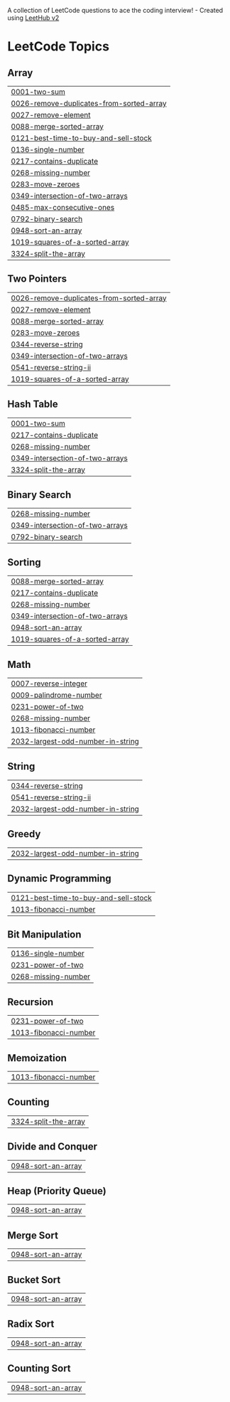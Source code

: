 A collection of LeetCode questions to ace the coding interview! - Created using [LeetHub v2](https://github.com/arunbhardwaj/LeetHub-2.0)
<!---LeetCode Topics Start-->
# LeetCode Topics
## Array
|  |
| ------- |
| [0001-two-sum](https://github.com/summbal122/Leetcode-solutions/tree/master/0001-two-sum) |
| [0026-remove-duplicates-from-sorted-array](https://github.com/summbal122/Leetcode-solutions/tree/master/0026-remove-duplicates-from-sorted-array) |
| [0027-remove-element](https://github.com/summbal122/Leetcode-solutions/tree/master/0027-remove-element) |
| [0088-merge-sorted-array](https://github.com/summbal122/Leetcode-solutions/tree/master/0088-merge-sorted-array) |
| [0121-best-time-to-buy-and-sell-stock](https://github.com/summbal122/Leetcode-solutions/tree/master/0121-best-time-to-buy-and-sell-stock) |
| [0136-single-number](https://github.com/summbal122/Leetcode-solutions/tree/master/0136-single-number) |
| [0217-contains-duplicate](https://github.com/summbal122/Leetcode-solutions/tree/master/0217-contains-duplicate) |
| [0268-missing-number](https://github.com/summbal122/Leetcode-solutions/tree/master/0268-missing-number) |
| [0283-move-zeroes](https://github.com/summbal122/Leetcode-solutions/tree/master/0283-move-zeroes) |
| [0349-intersection-of-two-arrays](https://github.com/summbal122/Leetcode-solutions/tree/master/0349-intersection-of-two-arrays) |
| [0485-max-consecutive-ones](https://github.com/summbal122/Leetcode-solutions/tree/master/0485-max-consecutive-ones) |
| [0792-binary-search](https://github.com/summbal122/Leetcode-solutions/tree/master/0792-binary-search) |
| [0948-sort-an-array](https://github.com/summbal122/Leetcode-solutions/tree/master/0948-sort-an-array) |
| [1019-squares-of-a-sorted-array](https://github.com/summbal122/Leetcode-solutions/tree/master/1019-squares-of-a-sorted-array) |
| [3324-split-the-array](https://github.com/summbal122/Leetcode-solutions/tree/master/3324-split-the-array) |
## Two Pointers
|  |
| ------- |
| [0026-remove-duplicates-from-sorted-array](https://github.com/summbal122/Leetcode-solutions/tree/master/0026-remove-duplicates-from-sorted-array) |
| [0027-remove-element](https://github.com/summbal122/Leetcode-solutions/tree/master/0027-remove-element) |
| [0088-merge-sorted-array](https://github.com/summbal122/Leetcode-solutions/tree/master/0088-merge-sorted-array) |
| [0283-move-zeroes](https://github.com/summbal122/Leetcode-solutions/tree/master/0283-move-zeroes) |
| [0344-reverse-string](https://github.com/summbal122/Leetcode-solutions/tree/master/0344-reverse-string) |
| [0349-intersection-of-two-arrays](https://github.com/summbal122/Leetcode-solutions/tree/master/0349-intersection-of-two-arrays) |
| [0541-reverse-string-ii](https://github.com/summbal122/Leetcode-solutions/tree/master/0541-reverse-string-ii) |
| [1019-squares-of-a-sorted-array](https://github.com/summbal122/Leetcode-solutions/tree/master/1019-squares-of-a-sorted-array) |
## Hash Table
|  |
| ------- |
| [0001-two-sum](https://github.com/summbal122/Leetcode-solutions/tree/master/0001-two-sum) |
| [0217-contains-duplicate](https://github.com/summbal122/Leetcode-solutions/tree/master/0217-contains-duplicate) |
| [0268-missing-number](https://github.com/summbal122/Leetcode-solutions/tree/master/0268-missing-number) |
| [0349-intersection-of-two-arrays](https://github.com/summbal122/Leetcode-solutions/tree/master/0349-intersection-of-two-arrays) |
| [3324-split-the-array](https://github.com/summbal122/Leetcode-solutions/tree/master/3324-split-the-array) |
## Binary Search
|  |
| ------- |
| [0268-missing-number](https://github.com/summbal122/Leetcode-solutions/tree/master/0268-missing-number) |
| [0349-intersection-of-two-arrays](https://github.com/summbal122/Leetcode-solutions/tree/master/0349-intersection-of-two-arrays) |
| [0792-binary-search](https://github.com/summbal122/Leetcode-solutions/tree/master/0792-binary-search) |
## Sorting
|  |
| ------- |
| [0088-merge-sorted-array](https://github.com/summbal122/Leetcode-solutions/tree/master/0088-merge-sorted-array) |
| [0217-contains-duplicate](https://github.com/summbal122/Leetcode-solutions/tree/master/0217-contains-duplicate) |
| [0268-missing-number](https://github.com/summbal122/Leetcode-solutions/tree/master/0268-missing-number) |
| [0349-intersection-of-two-arrays](https://github.com/summbal122/Leetcode-solutions/tree/master/0349-intersection-of-two-arrays) |
| [0948-sort-an-array](https://github.com/summbal122/Leetcode-solutions/tree/master/0948-sort-an-array) |
| [1019-squares-of-a-sorted-array](https://github.com/summbal122/Leetcode-solutions/tree/master/1019-squares-of-a-sorted-array) |
## Math
|  |
| ------- |
| [0007-reverse-integer](https://github.com/summbal122/Leetcode-solutions/tree/master/0007-reverse-integer) |
| [0009-palindrome-number](https://github.com/summbal122/Leetcode-solutions/tree/master/0009-palindrome-number) |
| [0231-power-of-two](https://github.com/summbal122/Leetcode-solutions/tree/master/0231-power-of-two) |
| [0268-missing-number](https://github.com/summbal122/Leetcode-solutions/tree/master/0268-missing-number) |
| [1013-fibonacci-number](https://github.com/summbal122/Leetcode-solutions/tree/master/1013-fibonacci-number) |
| [2032-largest-odd-number-in-string](https://github.com/summbal122/Leetcode-solutions/tree/master/2032-largest-odd-number-in-string) |
## String
|  |
| ------- |
| [0344-reverse-string](https://github.com/summbal122/Leetcode-solutions/tree/master/0344-reverse-string) |
| [0541-reverse-string-ii](https://github.com/summbal122/Leetcode-solutions/tree/master/0541-reverse-string-ii) |
| [2032-largest-odd-number-in-string](https://github.com/summbal122/Leetcode-solutions/tree/master/2032-largest-odd-number-in-string) |
## Greedy
|  |
| ------- |
| [2032-largest-odd-number-in-string](https://github.com/summbal122/Leetcode-solutions/tree/master/2032-largest-odd-number-in-string) |
## Dynamic Programming
|  |
| ------- |
| [0121-best-time-to-buy-and-sell-stock](https://github.com/summbal122/Leetcode-solutions/tree/master/0121-best-time-to-buy-and-sell-stock) |
| [1013-fibonacci-number](https://github.com/summbal122/Leetcode-solutions/tree/master/1013-fibonacci-number) |
## Bit Manipulation
|  |
| ------- |
| [0136-single-number](https://github.com/summbal122/Leetcode-solutions/tree/master/0136-single-number) |
| [0231-power-of-two](https://github.com/summbal122/Leetcode-solutions/tree/master/0231-power-of-two) |
| [0268-missing-number](https://github.com/summbal122/Leetcode-solutions/tree/master/0268-missing-number) |
## Recursion
|  |
| ------- |
| [0231-power-of-two](https://github.com/summbal122/Leetcode-solutions/tree/master/0231-power-of-two) |
| [1013-fibonacci-number](https://github.com/summbal122/Leetcode-solutions/tree/master/1013-fibonacci-number) |
## Memoization
|  |
| ------- |
| [1013-fibonacci-number](https://github.com/summbal122/Leetcode-solutions/tree/master/1013-fibonacci-number) |
## Counting
|  |
| ------- |
| [3324-split-the-array](https://github.com/summbal122/Leetcode-solutions/tree/master/3324-split-the-array) |
## Divide and Conquer
|  |
| ------- |
| [0948-sort-an-array](https://github.com/summbal122/Leetcode-solutions/tree/master/0948-sort-an-array) |
## Heap (Priority Queue)
|  |
| ------- |
| [0948-sort-an-array](https://github.com/summbal122/Leetcode-solutions/tree/master/0948-sort-an-array) |
## Merge Sort
|  |
| ------- |
| [0948-sort-an-array](https://github.com/summbal122/Leetcode-solutions/tree/master/0948-sort-an-array) |
## Bucket Sort
|  |
| ------- |
| [0948-sort-an-array](https://github.com/summbal122/Leetcode-solutions/tree/master/0948-sort-an-array) |
## Radix Sort
|  |
| ------- |
| [0948-sort-an-array](https://github.com/summbal122/Leetcode-solutions/tree/master/0948-sort-an-array) |
## Counting Sort
|  |
| ------- |
| [0948-sort-an-array](https://github.com/summbal122/Leetcode-solutions/tree/master/0948-sort-an-array) |
<!---LeetCode Topics End-->